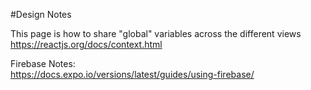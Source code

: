 #Design Notes

This page is how to share "global" variables across the different views
https://reactjs.org/docs/context.html


Firebase Notes:
<br>https://docs.expo.io/versions/latest/guides/using-firebase/

